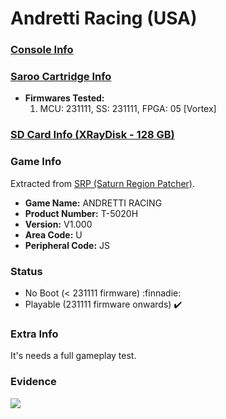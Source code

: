 # Andretti Racing (USA)

### [Console Info](../../../../Info/Consoles/VA13/README.md)

### [Saroo Cartridge Info](../../../../Info/Cartridges/RetroGameParadiseStore/1.32F/README.md)

- <b>Firmwares Tested:</b>
  1. MCU: 231111, SS: 231111, FPGA: 05 [Vortex]

### [SD Card Info (XRayDisk - 128 GB)](../../../../Info/SdCards/XRayDisk/128GB/fat32/README.md)

### Game Info

Extracted from [SRP (Saturn Region Patcher)](https://segaxtreme.net/resources/saturn-region-patcher.81/download).

- <b>Game Name:</b> ANDRETTI RACING
- <b>Product Number:</b> T-5020H
- <b>Version:</b> V1.000
- <b>Area Code:</b> U
- <b>Peripheral Code:</b> JS

### Status

- No Boot (< 231111 firmware) :finnadie:
- Playable (231111 firmware onwards) :heavy_check_mark:

### Extra Info

It's needs a full gameplay test.

### Evidence

[![](https://img.youtube.com/vi/v5_4ANWEels/0.jpg)](https://www.youtube.com/watch?v=v5_4ANWEels)
